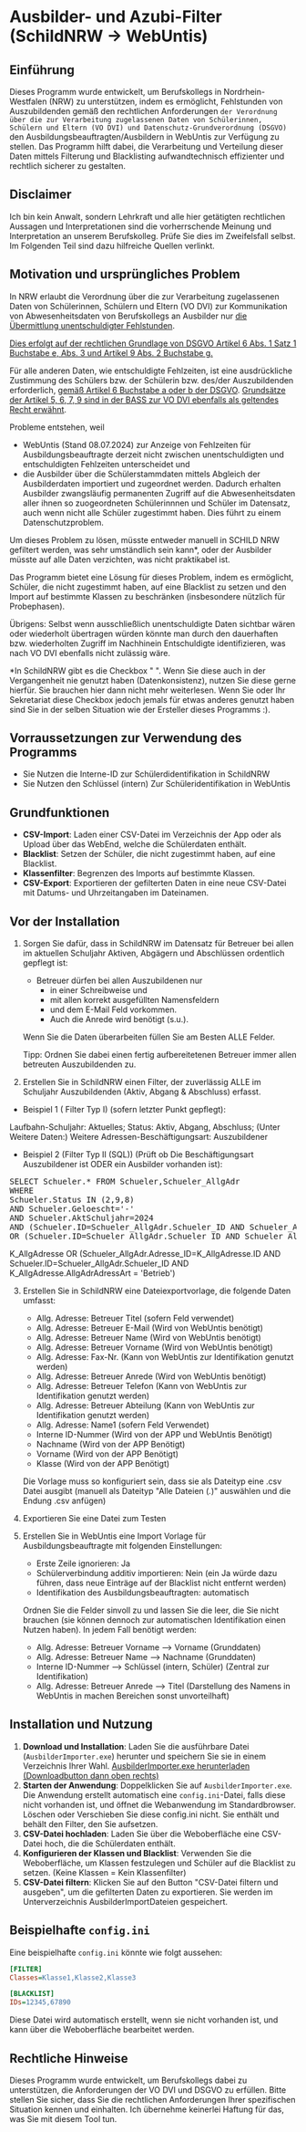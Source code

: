 # Ausbilder- und Azubi-Filter (SchildNRW -> WebUntis)

## Einführung

Dieses Programm wurde entwickelt, um Berufskollegs in Nordrhein-Westfalen (NRW) zu unterstützen, indem es ermöglicht, Fehlstunden von Auszubildenden gemäß den rechtlichen Anforderungen `der Verordnung über die zur Verarbeitung zugelassenen Daten von Schülerinnen, Schülern und Eltern (VO DVI) und Datenschutz-Grundverordnung (DSGVO)` den Ausbildungsbeauftragten/Ausbildern in WebUntis zur Verfügung zu stellen. 
Das Programm hilft dabei, die Verarbeitung und Verteilung dieser Daten mittels Filterung und Blacklisting aufwandtechnisch effizienter und rechtlich sicherer zu gestalten.

## Disclaimer
Ich bin kein Anwalt, sondern Lehrkraft und alle hier getätigten rechtlichen Aussagen und Interpretationen sind die vorherrschende Meinung und Interpretation an unserem Berufskolleg. Prüfe Sie dies im Zweifelsfall selbst. Im Folgenden Teil sind dazu hilfreiche Quellen verlinkt.

## Motivation und ursprüngliches Problem

In NRW erlaubt die Verordnung über die zur Verarbeitung zugelassenen Daten von Schülerinnen, Schülern und Eltern (VO DVI) zur Kommunikation von Abwesenheitsdaten von Berufskollegs an Ausbilder nur [die Übermittlung unentschuldigter Fehlstunden](https://bass.schul-welt.de/101.htm#:~:text=4.%20Erreichbarkeit%2C-,5.%20Angaben%20zu%20unentschuldigten%20Schulvers%C3%A4umnissen.,-(5)%20Zur%20Organisation).

[Dies erfolgt auf der rechtlichen Grundlage von DSGVO Artikel 6 Abs. 1 Satz 1 Buchstabe e, Abs. 3 und Artikel 9 Abs. 2 Buchstabe g.](https://bass.schul-welt.de/101.htm#:~:text=Nach%20Artikel%206%20Abs.%201%20Satz%201%20Buchstabe%20e%2C%20Abs.%203%20und%20Artikel%209%20Abs.%202%20Buchstabe%20g)

Für alle anderen Daten, wie entschuldigte Fehlzeiten, ist eine ausdrückliche Zustimmung des Schülers bzw. der Schülerin bzw. des/der Auszubildenden erforderlich, [gemäß Artikel 6 Buchstabe a oder b der DSGVO](https://dsgvo-gesetz.de/art-6-dsgvo/#:~:text=Die%20betroffene%20Person,betroffenen%20Person%20erfolgen%3B). [Grundsätze der Artikel 5, 6, 7, 9 sind in der BASS zur VO DVI ebenfalls als geltendes Recht erwähnt](https://bass.schul-welt.de/101.htm#:~:text=insbesondere,6%2C%207%2C%209).



Probleme entstehen, weil 
- WebUntis (Stand 08.07.2024) zur Anzeige von Fehlzeiten für Ausbildungsbeauftragte derzeit nicht zwischen unentschuldigten und entschuldigten Fehlzeiten unterscheidet und
- die Ausbilder über die Schülerstammdaten mittels Abgleich der Ausbilderdaten importiert und zugeordnet werden.
Dadurch erhalten Ausbilder zwangsläufig permanenten Zugriff auf die Abwesenheitsdaten aller ihnen so zuogeordneten Schülerinnnen und Schüler im Datensatz, auch wenn nicht alle Schüler zugestimmt haben. 
Dies führt zu einem Datenschutzproblem.

Um dieses Problem zu lösen, müsste entweder manuell in SCHILD NRW gefiltert werden, was sehr umständlich sein kann*, oder der Ausbilder müsste auf alle Daten verzichten, was nicht praktikabel ist.

Das Programm bietet eine Lösung für dieses Problem, indem es ermöglicht, Schüler, die nicht zugestimmt haben, auf eine Blacklist zu setzen und den Import auf bestimmte Klassen zu beschränken (insbesondere nützlich für Probephasen).

Übrigens: Selbst wenn ausschließlich unentschuldigte Daten sichtbar wären oder wiederholt übertragen würden könnte man durch den dauerhaften bzw. wiederholten Zugriff im Nachhinein Entschuldigte identifizieren, was nach VO DVI ebenfalls nicht zulässig wäre.

*In SchildNRW gibt es die Checkbox " ". Wenn Sie diese auch in der Vergangenheit nie genutzt haben (Datenkonsistenz), nutzen Sie diese gerne hierfür. Sie brauchen hier dann nicht mehr weiterlesen. Wenn Sie oder Ihr Sekretariat diese Checkbox jedoch jemals für etwas anderes genutzt haben sind Sie in der selben Situation wie der Ersteller dieses Programms :). 

## Vorraussetzungen zur Verwendung des Programms
- Sie Nutzen die Interne-ID zur Schülerdidentifikation in SchildNRW
- Sie Nutzen den Schlüssel (intern) Zur Schüleridentifikation in WebUntis
  
## Grundfunktionen

- **CSV-Import**: Laden einer CSV-Datei im Verzeichnis der App oder als Upload über das WebEnd, welche die Schülerdaten enthält.
- **Blacklist**: Setzen der Schüler, die nicht zugestimmt haben, auf eine Blacklist.
- **Klassenfilter**: Begrenzen des Imports auf bestimmte Klassen.
- **CSV-Export**: Exportieren der gefilterten Daten in eine neue CSV-Datei mit Datums- und Uhrzeitangaben im Dateinamen.

## Vor der Installation

1. Sorgen Sie dafür, dass in SchildNRW im Datensatz für Betreuer bei allen im aktuellen Schuljahr Aktiven, Abgägern und Abschlüssen ordentlich gepflegt ist:
   - Betreuer dürfen bei allen Auszubildenen nur
     - in einer Schreibweise und
     - mit allen korrekt ausgefüllten Namensfeldern
     - und dem E-Mail Feld vorkommen.
     - Auch die Anrede wird benötigt (s.u.).
   
   Wenn Sie die Daten überarbeiten füllen Sie am Besten ALLE Felder.

   Tipp: Ordnen Sie dabei einen fertig aufbereitetenen Betreuer immer allen betreuten Auszubildenden zu.
     
2. Erstellen Sie in SchildNRW einen Filter, der zuverlässig ALLE im Schuljahr Auszubildenden (Aktiv, Abgang & Abschluss) erfasst.
  
  - Beispiel 1 ( Filter Typ I) (sofern letzter Punkt gepflegt):
  
  Laufbahn-Schuljahr: Aktuelles; Status: Aktiv, Abgang, Abschluss; (Unter Weitere Daten:) Weitere Adressen-Beschäftigungsart: Auszubildener 

  - Beispiel 2 (Filter Typ II (SQL)) (Prüft ob Die Beschäftigungsart Auszubildener ist ODER ein Ausbilder vorhanden ist): 
<pre>
SELECT Schueler.* FROM Schueler,Schueler_AllgAdr
WHERE
Schueler.Status IN (2,9,8) 
AND Schueler.Geloescht='-' 
AND Schueler.AktSchuljahr=2024
AND (Schueler.ID=Schueler_AllgAdr.Schueler_ID AND Schueler_AllgAdr.Vertragsart_ID = 1)
OR (Schueler.ID=Schueler_AllgAdr.Schueler_ID AND Schueler_AllgAdr.Ausbilder IS NOT NULL)
</pre>
K_AllgAdresse
OR (Schueler_AllgAdr.Adresse_ID=K_AllgAdresse.ID AND Schueler.ID=Schueler_AllgAdr.Schueler_ID AND K_AllgAdresse.AllgAdrAdressArt = 'Betrieb')

3. Erstellen Sie in SchildNRW eine Dateiexportvorlage, die folgende Daten umfasst:
   - Allg. Adresse: Betreuer Titel (sofern Feld verwendet)
   - Allg. Adresse: Betreuer E-Mail (Wird von WebUntis benötigt)
   - Allg. Adresse: Betreuer Name (Wird von WebUntis benötigt)
   - Allg. Adresse: Betreuer Vorname (Wird von WebUntis benötigt)
   - Allg. Adresse: Fax-Nr. (Kann von WebUntis zur Identifikation genutzt werden)
   - Allg. Adresse: Betreuer Anrede (Wird von WebUntis benötigt)
   - Allg. Adresse: Betreuer Telefon (Kann von WebUntis zur Identifikation genutzt werden)
   - Allg. Adresse: Betreuer Abteilung (Kann von WebUntis zur Identifikation genutzt werden)
   - Allg. Adresse: Name1 (sofern Feld Verwendet)
   - Interne ID-Nummer    (Wird von der APP und WebUntis Benötigt)
   - Nachname             (Wird von der APP Benötigt)
   - Vorname              (Wird von der APP Benötigt)
   - Klasse               (Wird von der APP Benötigt)

   Die Vorlage muss so konfiguriert sein, dass sie als Dateityp eine .csv Datei ausgibt (manuell als Dateityp "Alle Dateien (*.*)" auswählen und die Endung .csv anfügen)
4. Exportieren Sie eine Datei zum Testen
5. Erstellen Sie in WebUntis eine Import Vorlage für Ausbildungsbeauftragte mit folgenden Einstellungen:
   - Erste Zeile ignorieren: Ja
   - Schülerverbindung additiv importieren: Nein (ein Ja würde dazu führen, dass neue Einträge auf der Blacklist nicht entfernt werden)
   - Identifikation des Ausbildungsbeauftragten: automatisch
   
   Ordnen Sie die Felder sinvoll zu und lassen Sie die leer, die Sie nicht brauchen (sie können dennoch zur automatischen Identifikation einen Nutzen haben).
   In jedem Fall benötigt werden:
   
   - Allg. Adresse: Betreuer Vorname --> Vorname (Grunddaten)
   - Allg. Adresse: Betreuer Name --> Nachname (Grunddaten)
   - Interne ID-Nummer --> Schlüssel (intern, Schüler) (Zentral zur Identifikation)
   - Allg. Adresse: Betreuer Anrede --> Titel (Darstellung des Namens in WebUntis in machen Bereichen sonst unvorteilhaft)

## Installation und Nutzung

1. **Download und Installation**: Laden Sie die ausführbare Datei (`AusbilderImporter.exe`) herunter und speichern Sie sie in einem Verzeichnis Ihrer Wahl.  [AusbilderImporter.exe herunterladen (Downloadbutton dann oben rechts)](AusbilderImporterFlask/dist/AusbilderImporter.exe)
2. **Starten der Anwendung**: Doppelklicken Sie auf `AusbilderImporter.exe`. Die Anwendung erstellt automatisch eine `config.ini`-Datei, falls diese nicht vorhanden ist, und öffnet die Webanwendung im Standardbrowser. Löschen oder Verschieben Sie diese config.ini nicht. Sie enthält und behält den Filter, den Sie aufsetzen.
3. **CSV-Datei hochladen**: Laden Sie über die Weboberfläche eine CSV-Datei hoch, die die Schülerdaten enthält.
4. **Konfigurieren der Klassen und Blacklist**: Verwenden Sie die Weboberfläche, um Klassen festzulegen und Schüler auf die Blacklist zu setzen. (Keine Klassen = Kein Klassenfilter)
5. **CSV-Datei filtern**: Klicken Sie auf den Button "CSV-Datei filtern und ausgeben", um die gefilterten Daten zu exportieren. Sie werden im Unterverzeichnis AusbilderImportDateien gespeichert.

## Beispielhafte `config.ini`

Eine beispielhafte `config.ini` könnte wie folgt aussehen:

```ini
[FILTER]
Classes=Klasse1,Klasse2,Klasse3

[BLACKLIST]
IDs=12345,67890
```
Diese Datei wird automatisch erstellt, wenn sie nicht vorhanden ist, und kann über die Weboberfläche bearbeitet werden.

 ## Rechtliche Hinweise
Dieses Programm wurde entwickelt, um Berufskollegs dabei zu unterstützen, die Anforderungen der VO DVI und DSGVO zu erfüllen. Bitte stellen Sie sicher, dass Sie die rechtlichen Anforderungen Ihrer spezifischen Situation kennen und einhalten.
Ich übernehme keinerlei Haftung für das, was Sie mit diesem Tool tun.
